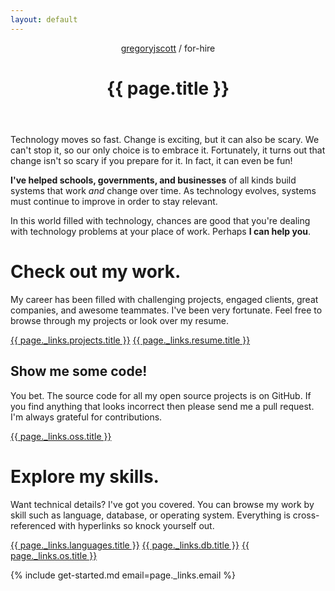 ```yaml
---
layout: default
---
```


<header>
<nav>
<a href="/">gregoryjscott</a> / for-hire
</nav>

<h1>{{ page.title }}</h1>
</header>

<article markdown="1">
Technology moves so fast. Change is exciting, but it can also be scary. We can't stop it, so our only choice is to embrace it. Fortunately, it turns out that change isn't so scary if you prepare for it. In fact, it can even be fun!

**I've helped schools, governments, and businesses** of all kinds build systems that work _and_ change over time. As technology evolves, systems must continue to improve in order to stay relevant.

In this world filled with technology, chances are good that you're dealing with technology problems at your place of work. Perhaps **I can help you**.
</article>

# Check out my work.

<article markdown="1">
My career has been filled with challenging projects, engaged clients, great companies, and awesome teammates. I've been very fortunate. Feel free to browse through my projects or look over my resume.
</article>

<a class="button" href="{{ page._links.projects.href }}">{{ page._links.projects.title }}</a>
<a class="button" href="{{ page._links.resume.href }}">{{ page._links.resume.title }}</a>

## Show me some code!

<article markdown="1">
You bet. The source code for all my open source projects is on GitHub. If you find anything that looks incorrect then please send me a pull request. I'm always grateful for contributions.
</article>

<a class="button" href="{{ page._links.oss.href }}">{{ page._links.oss.title }}</a>

# Explore my skills.

<article markdown="1">
Want technical details? I've got you covered. You can browse my work by skill such as language, database, or operating system. Everything is cross-referenced with hyperlinks so knock yourself out.
</article>

<a class="button" href="{{ page._links.languages.href }}">{{ page._links.languages.title }}</a>
<a class="button" href="{{ page._links.db.href }}">{{ page._links.db.title }}</a>
<a class="button" href="{{ page._links.os.href }}">{{ page._links.os.title }}</a>

<section markdown="1">
{% include get-started.md email=page._links.email %}
</section>
